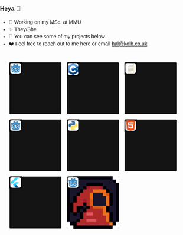 ### Heya 👋

- 🌱 Working on my MSc. at MMU
- ✨ They/She
- 🔭 You can see some of my projects below
- ❤️ Feel free to reach out to me here or email hal@kolb.co.uk

<style>
/* Base styles */
body {
  font-family: Arial, sans-serif;
  margin: 0;
  padding: 0;
  padding-top: var(--header-height-small);
  color: var(--primary-color);
  background-color: var(--secondary-color);
  line-height: 1.4;
  min-height: 100vh
}
/* Grid Formatting */
.grid {
  padding: 5%;
  display: grid;
  grid-template-columns: repeat(3, 1fr);
  gap: 3%;
}

@media screen and (max-width: 500px) {
  .grid {
    grid-template-columns: repeat(2, 1fr);
  }
}


.square {
  aspect-ratio: 1/ 1;
  border-radius: 5px;
  display: flex;
  flex-direction: column;
  align-items: flex-start;
  padding: 10%;
  background-color: #1E1E1E;
  color: #fff;
  margin: 0;
  filter: saturate(1.1);
  filter: contrast(1.1);
}

.square:hover {
  aspect-ratio: 1/ 1;
  border-radius: 5px;
  display: flex;
  flex-direction: column;
  filter: saturate(0.2);
  filter: contrast(1.9);
  filter: brightness(1.1);
  align-items: flex-start;
  padding: 10%;
  background-color: #1E1E1E;
  color: #fff;
  margin: 0;
}

.square img {
  width: 100%;
  height: 100%;
  object-fit: contain;
  object-position: center;
  padding: 0;
}

.square.fullImg {
  padding: 0;
  position: relative;
  width: auto;
}

.square.fullImg img {
  object-fit: cover;
  border-radius: 5px;
}

.top-row {
  display: flex;
  position: absolute;
  align-items: center;
  padding: 3px;
  width: 20%;
  height: auto;
  border-radius: 5px 0px 5px 0px;
  background-color: #000000aa;

}
</style>
<div class="grid">
    <a href="www.hkolb.co.uk/cube_guy.html">
      <div class="square fullImg">
        <img src="cube_guy.avif" />
        <div class="top-row">
          <img class="item1" src="Godot_icon.svg">
        </div>
      </div>
    </a>
    <a href="https://github.com/Hal609/Ray-Trace-Cpp">
      <div class="square fullImg">
        <img src="raytrace_icon3.avif" />
        <div class="top-row">
          <img class="item1" src="cpp_logo.svg">
        </div>
      </div>
    </a>
    <a href="www.hkolb.co.uk/llic.html">
      <div class="square fullImg">
        <img src="women_in_computing.avif" />
        <div class="top-row">
          <img class="item1" src="document.svg">
        </div>
      </div>
    </a>
    <a href="www.hkolb.co.uk/minesweeper.html">
      <div class="square fullImg">
        <img src="minesweeper_square_icon.avif" />
        <div class="top-row">
          <img class="item1" src="Godot_icon.svg">
        </div>
      </div>
    </a>
    <a href="www.hkolb.co.uk/song_creator.html">
      <div class="square fullImg">
        <img src="song_creator_icon_square.avif" />
        <div class="top-row">
          <img class="item1" src="python_two_tone.svg">
        </div>
      </div>
    </a>
    <a href="www.hkolb.co.uk/website.html">
      <div class="square fullImg">
        <img src="site_screenshot_6.avif" />
        <div class="top-row">
          <img class="item1" src="html-1.svg">
        </div>
      </div>
    </a>
    <a href="www.hkolb.co.uk/house_jobs.html">
      <div class="square fullImg">
        <img src="house_jobs_icon.avif" />
        <div class="top-row">
          <img class="item1" src="Google-flutter-logo.svg"">
      </div>
    </div>
    </a>  
    <a href="www.hkolb.co.uk/cloak.html">
          <div class="square fullImg">
            <img src="macIcon.png" />
            <div class="top-row">
              <img class="item1" src="Godot_icon.svg">
            </div>
          </div>
    </a>
  </div>